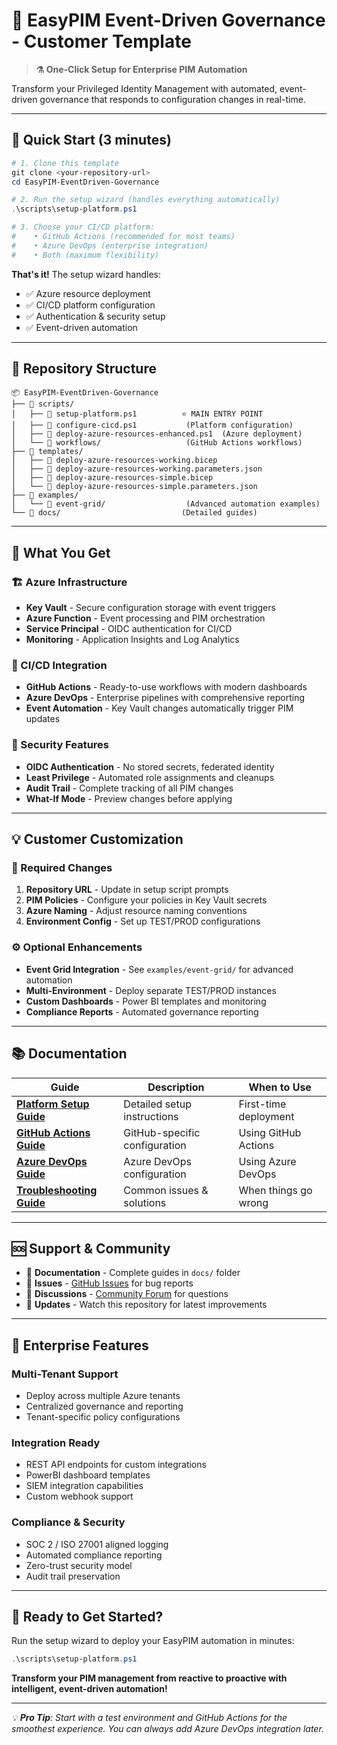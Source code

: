 # 🚀 EasyPIM Event-Driven Governance - Customer Template

> **⚗️ One-Click Setup for Enterprise PIM Automation**

Transform your Privileged Identity Management with automated, event-driven governance that responds to configuration changes in real-time.

---

## 🎯 **Quick Start** (3 minutes)

```powershell
# 1. Clone this template
git clone <your-repository-url>
cd EasyPIM-EventDriven-Governance

# 2. Run the setup wizard (handles everything automatically)
.\scripts\setup-platform.ps1

# 3. Choose your CI/CD platform:
#    • GitHub Actions (recommended for most teams)
#    • Azure DevOps (enterprise integration)
#    • Both (maximum flexibility)
```

**That's it!** The setup wizard handles:
- ✅ Azure resource deployment
- ✅ CI/CD platform configuration
- ✅ Authentication & security setup
- ✅ Event-driven automation

---

## 📁 **Repository Structure**

```
📦 EasyPIM-EventDriven-Governance
├── 📁 scripts/
│   ├── 📜 setup-platform.ps1          ⭐ MAIN ENTRY POINT
│   ├── 📜 configure-cicd.ps1           (Platform configuration)
│   ├── 📜 deploy-azure-resources-enhanced.ps1  (Azure deployment)
│   └── 📁 workflows/                   (GitHub Actions workflows)
├── 📁 templates/
│   ├── 📜 deploy-azure-resources-working.bicep
│   ├── 📜 deploy-azure-resources-working.parameters.json
│   ├── 📜 deploy-azure-resources-simple.bicep
│   └── 📜 deploy-azure-resources-simple.parameters.json
├── 📁 examples/
│   └── 📁 event-grid/                  (Advanced automation examples)
└── 📁 docs/                           (Detailed guides)
```

---

## 🎯 **What You Get**

### **🏗️ Azure Infrastructure**
- **Key Vault** - Secure configuration storage with event triggers
- **Azure Function** - Event processing and PIM orchestration
- **Service Principal** - OIDC authentication for CI/CD
- **Monitoring** - Application Insights and Log Analytics

### **🔄 CI/CD Integration**
- **GitHub Actions** - Ready-to-use workflows with modern dashboards
- **Azure DevOps** - Enterprise pipelines with comprehensive reporting
- **Event Automation** - Key Vault changes automatically trigger PIM updates

### **🔐 Security Features**
- **OIDC Authentication** - No stored secrets, federated identity
- **Least Privilege** - Automated role assignments and cleanups
- **Audit Trail** - Complete tracking of all PIM changes
- **What-If Mode** - Preview changes before applying

---

## 💡 **Customer Customization**

### **🎯 Required Changes**
1. **Repository URL** - Update in setup script prompts
2. **PIM Policies** - Configure your policies in Key Vault secrets
3. **Azure Naming** - Adjust resource naming conventions
4. **Environment Config** - Set up TEST/PROD configurations

### **⚙️ Optional Enhancements**
- **Event Grid Integration** - See `examples/event-grid/` for advanced automation
- **Multi-Environment** - Deploy separate TEST/PROD instances
- **Custom Dashboards** - Power BI templates and monitoring
- **Compliance Reports** - Automated governance reporting

---

## 📚 **Documentation**

| Guide | Description | When to Use |
|-------|-------------|-------------|
| **[Platform Setup Guide](docs/Platform-Setup-Guide.md)** | Detailed setup instructions | First-time deployment |
| **[GitHub Actions Guide](docs/GitHub-Actions-Guide.md)** | GitHub-specific configuration | Using GitHub Actions |
| **[Azure DevOps Guide](docs/Azure-DevOps-Guide.md)** | Azure DevOps configuration | Using Azure DevOps |
| **[Troubleshooting Guide](docs/troubleshooting.md)** | Common issues & solutions | When things go wrong |

---

## 🆘 **Support & Community**

- 📖 **Documentation** - Complete guides in `docs/` folder
- 🐛 **Issues** - [GitHub Issues](../../issues) for bug reports
- 💬 **Discussions** - [Community Forum](../../discussions) for questions
- 🚀 **Updates** - Watch this repository for latest improvements

---

## 🏢 **Enterprise Features**

### **Multi-Tenant Support**
- Deploy across multiple Azure tenants
- Centralized governance and reporting
- Tenant-specific policy configurations

### **Integration Ready**
- REST API endpoints for custom integrations
- PowerBI dashboard templates
- SIEM integration capabilities
- Custom webhook support

### **Compliance & Security**
- SOC 2 / ISO 27001 aligned logging
- Automated compliance reporting
- Zero-trust security model
- Audit trail preservation

---

## 🎊 **Ready to Get Started?**

Run the setup wizard to deploy your EasyPIM automation in minutes:

```powershell
.\scripts\setup-platform.ps1
```

**Transform your PIM management from reactive to proactive with intelligent, event-driven automation!**

---

*💡 **Pro Tip**: Start with a test environment and GitHub Actions for the smoothest experience. You can always add Azure DevOps integration later.*
